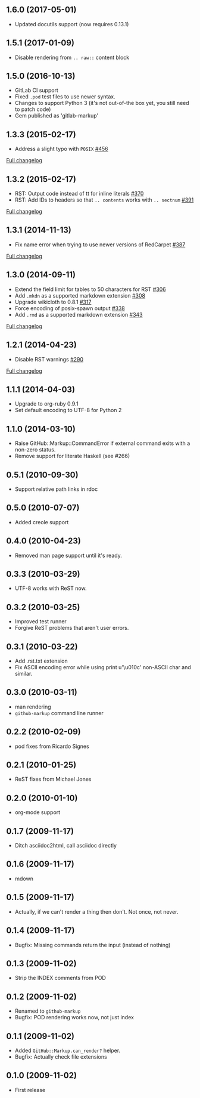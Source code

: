 ## 1.6.0 (2017-05-01)

* Updated docutils support (now requires 0.13.1)

## 1.5.1 (2017-01-09)

* Disable rendering from `.. raw::` content block

## 1.5.0 (2016-10-13)

* GitLab CI support
* Fixed `.pod` test files to use newer syntax.
* Changes to support Python 3 (it's not out-of-the box yet, you still need to patch code)
* Gem published as 'gitlab-markup'

## 1.3.3 (2015-02-17)

* Address a slight typo with `POSIX` [#456](https://github.com/github/markup/pull/456)

[Full changelog](https://github.com/github/markup/compare/v1.3.2...v1.3.3)

## 1.3.2 (2015-02-17)

* RST: Output code instead of tt for inline literals [#370](https://github.com/github/markup/pull/370)
* RST: Add IDs to headers so that `.. contents` works with `.. sectnum` [#391](https://github.com/github/markup/pull/391)

[Full changelog](https://github.com/github/markup/compare/v1.3.1...v1.3.2)

## 1.3.1 (2014-11-13)

* Fix name error when trying to use newer versions of RedCarpet [#387](https://github.com/github/markup/pull/387)

[Full changelog](https://github.com/github/markup/compare/v1.3.0...v1.3.1)

## 1.3.0 (2014-09-11)

* Extend the field limit for tables to 50 characters for RST [#306](https://github.com/github/markup/pull/306)
* Add `.mkdn` as a supported markdown extension [#308](https://github.com/github/markup/pull/308)
* Upgrade wikicloth to 0.8.1 [#317](https://github.com/github/markup/pull/317)
* Force encoding of posix-spawn output [#338](https://github.com/github/markup/pull/338)
* Add `.rmd` as a supported markdown extension [#343](https://github.com/github/markup/pull/343)

[Full changelog](https://github.com/github/markup/compare/v1.2.1...v1.3.0)

## 1.2.1 (2014-04-23)

* Disable RST warnings [#290](https://github.com/github/markup/pull/290)

[Full changelog](https://github.com/github/markup/compare/v1.2.0...v1.2.1)

## 1.1.1 (2014-04-03)

* Upgrade to org-ruby 0.9.1
* Set default encoding to UTF-8 for Python 2

## 1.1.0 (2014-03-10)

* Raise GitHub::Markup::CommandError if external command exits with a non-zero status.
* Remove support for literate Haskell (see #266)

## 0.5.1 (2010-09-30)

* Support relative path links in rdoc

## 0.5.0 (2010-07-07)

* Added creole support

## 0.4.0 (2010-04-23)

* Removed man page support until it's ready.

## 0.3.3 (2010-03-29)

* UTF-8 works with ReST now.

## 0.3.2 (2010-03-25)

* Improved test runner
* Forgive ReST problems that aren't user errors.

## 0.3.1 (2010-03-22)

* Add .rst.txt extension
* Fix ASCII encoding error while using print u'\u010c' non-ASCII char and similar.

## 0.3.0 (2010-03-11)

* man rendering
* `github-markup` command line runner

## 0.2.2 (2010-02-09)

* pod fixes from Ricardo Signes

## 0.2.1 (2010-01-25)

* ReST fixes from Michael Jones

## 0.2.0 (2010-01-10)

* org-mode support

## 0.1.7 (2009-11-17)

* Ditch asciidoc2html, call asciidoc directly

## 0.1.6 (2009-11-17)

* mdown

## 0.1.5 (2009-11-17)

* Actually, if we can't render a thing then don't. Not once, not never.

## 0.1.4 (2009-11-17)

* Bugfix: Missing commands return the input (instead of nothing)

## 0.1.3 (2009-11-02)

* Strip the INDEX comments from POD

## 0.1.2 (2009-11-02)

* Renamed to `github-markup`
* Bugfix: POD rendering works now, not just index

## 0.1.1 (2009-11-02)

* Added `GitHub::Markup.can_render?` helper.
* Bugfix: Actually check file extensions

## 0.1.0 (2009-11-02)

* First release
